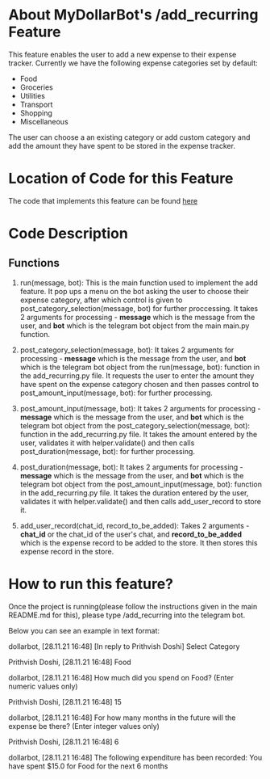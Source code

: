# About MyDollarBot's /add_recurring Feature
This feature enables the user to add a new expense to their expense tracker.
Currently we have the following expense categories set by default:

- Food
- Groceries
- Utilities
- Transport
- Shopping
- Miscellaneous

The user can choose a an existing category or add custom category and add the amount they have spent to be stored in the expense tracker.

# Location of Code for this Feature
The code that implements this feature can be found [here](https://github.com/prithvish-doshi-17/MyDollarBot-BOTGo/blob/main/code/add_recurring.py)

# Code Description
## Functions

1. run(message, bot):
This is the main function used to implement the add feature. It pop ups a menu on the bot asking the user to choose their expense category, after which control is given to post_category_selection(message, bot) for further proccessing. It takes 2 arguments for processing - **message** which is the message from the user, and **bot** which is the telegram bot object from the main main.py function.

2. post_category_selection(message, bot):
 It takes 2 arguments for processing - **message** which is the message from the user, and **bot** which is the telegram bot object from the run(message, bot): function in the add_recurring.py file. It requests the user to enter the amount they have spent on the expense category chosen and then passes control to post_amount_input(message, bot): for further processing.

3. post_amount_input(message, bot):
 It takes 2 arguments for processing - **message** which is the message from the user, and **bot** which is the telegram bot object from the post_category_selection(message, bot): function in the add_recurring.py file. It takes the amount entered by the user, validates it with helper.validate() and then calls post_duration(message, bot): for further processing.

4. post_duration(message, bot):
 It takes 2 arguments for processing - **message** which is the message from the user, and **bot** which is the telegram bot object from the post_amount_input(message, bot): function in the add_recurring.py file. It takes the duration entered by the user, validates it with helper.validate() and then calls add_user_record to store it.

5. add_user_record(chat_id, record_to_be_added):
 Takes 2 arguments - **chat_id** or the chat_id of the user's chat, and **record_to_be_added** which is the expense record to be added to the store. It then stores this expense record in the store.

# How to run this feature?
Once the project is running(please follow the instructions given in the main README.md for this), please type /add_recurring into the telegram bot.

Below you can see an example in text format:

dollarbot, [28.11.21 16:48]
[In reply to Prithvish Doshi]
Select Category

Prithvish Doshi, [28.11.21 16:48]
Food

dollarbot, [28.11.21 16:48]
How much did you spend on Food? 
(Enter numeric values only)

Prithvish Doshi, [28.11.21 16:48]
15

dollarbot, [28.11.21 16:48]
For how many months in the future will the expense be there?
(Enter integer values only)

Prithvish Doshi, [28.11.21 16:48]
6

dollarbot, [28.11.21 16:48]
The following expenditure has been recorded: You have spent $15.0 for Food for the next 6 months
